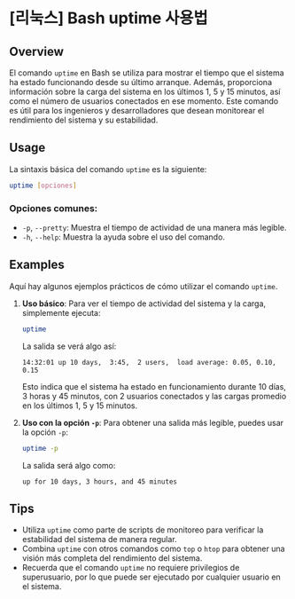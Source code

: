 # [리눅스] Bash uptime 사용법

## Overview
El comando `uptime` en Bash se utiliza para mostrar el tiempo que el sistema ha estado funcionando desde su último arranque. Además, proporciona información sobre la carga del sistema en los últimos 1, 5 y 15 minutos, así como el número de usuarios conectados en ese momento. Este comando es útil para los ingenieros y desarrolladores que desean monitorear el rendimiento del sistema y su estabilidad.

## Usage
La sintaxis básica del comando `uptime` es la siguiente:

```bash
uptime [opciones]
```

### Opciones comunes:
- `-p`, `--pretty`: Muestra el tiempo de actividad de una manera más legible.
- `-h`, `--help`: Muestra la ayuda sobre el uso del comando.

## Examples
Aquí hay algunos ejemplos prácticos de cómo utilizar el comando `uptime`.

1. **Uso básico**:
   Para ver el tiempo de actividad del sistema y la carga, simplemente ejecuta:

   ```bash
   uptime
   ```

   La salida se verá algo así:

   ```
   14:32:01 up 10 days,  3:45,  2 users,  load average: 0.05, 0.10, 0.15
   ```

   Esto indica que el sistema ha estado en funcionamiento durante 10 días, 3 horas y 45 minutos, con 2 usuarios conectados y las cargas promedio en los últimos 1, 5 y 15 minutos.

2. **Uso con la opción `-p`**:
   Para obtener una salida más legible, puedes usar la opción `-p`:

   ```bash
   uptime -p
   ```

   La salida será algo como:

   ```
   up for 10 days, 3 hours, and 45 minutes
   ```

## Tips
- Utiliza `uptime` como parte de scripts de monitoreo para verificar la estabilidad del sistema de manera regular.
- Combina `uptime` con otros comandos como `top` o `htop` para obtener una visión más completa del rendimiento del sistema.
- Recuerda que el comando `uptime` no requiere privilegios de superusuario, por lo que puede ser ejecutado por cualquier usuario en el sistema.